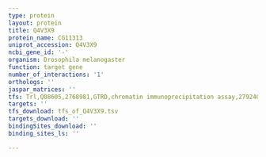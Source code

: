 ```yaml
---
type: protein
layout: protein
title: Q4V3X9
protein_name: CG11313
uniprot_accession: Q4V3X9
ncbi_gene_id: '-'
organism: Drosophila melanogaster
function: target gene
number_of_interactions: '1'
orthologs: ''
jaspar_matrices: ''
tfs: Trl,Q08605,2768981,GTRD,chromatin immunoprecipitation assay,27924024%5Buid%5D,No
targets: ''
tfs_download: tfs_of_Q4V3X9.tsv
targets_download: ''
bindingSites_download: ''
binding_sites_ls: ''

---
```

